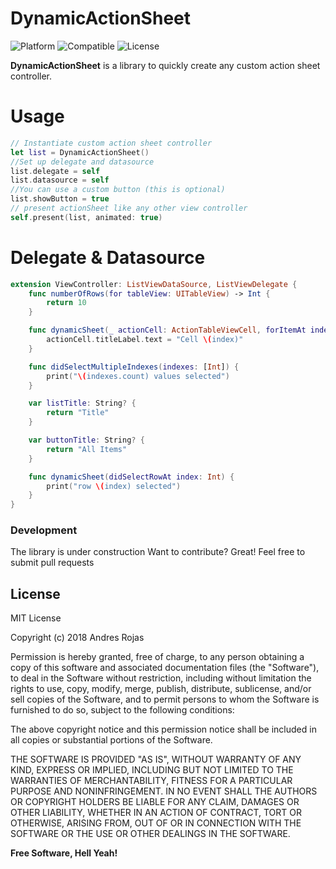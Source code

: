 # DynamicActionSheet

![Platform](https://img.shields.io/badge/platform-iOS-blue.svg?style=flat) ![Compatible](https://img.shields.io/badge/swift4-compatible-4BC51D.svg?style=flat) ![License](http://img.shields.io/badge/license-MIT-blue.svg?style=flat)

**DynamicActionSheet** is a library to quickly create any custom action sheet controller.

# Usage

```swift
// Instantiate custom action sheet controller
let list = DynamicActionSheet()
//Set up delegate and datasource
list.delegate = self
list.datasource = self
//You can use a custom button (this is optional)
list.showButton = true
// present actionSheet like any other view controller
self.present(list, animated: true)
```

# Delegate & Datasource
```swift
extension ViewController: ListViewDataSource, ListViewDelegate {
    func numberOfRows(for tableView: UITableView) -> Int {
        return 10
    }

    func dynamicSheet(_ actionCell: ActionTableViewCell, forItemAt index: Int) {
        actionCell.titleLabel.text = "Cell \(index)"
    }

    func didSelectMultipleIndexes(indexes: [Int]) {
        print("\(indexes.count) values selected")
    }

    var listTitle: String? {
        return "Title"
    }

    var buttonTitle: String? {
        return "All Items"
    }

    func dynamicSheet(didSelectRowAt index: Int) {
        print("row \(index) selected")
    }
}
```

### Development
The library is under construction
Want to contribute? Great! Feel free to submit pull requests


License
----

MIT License

Copyright (c) 2018 Andres Rojas

Permission is hereby granted, free of charge, to any person obtaining a copy
of this software and associated documentation files (the "Software"), to deal
in the Software without restriction, including without limitation the rights
to use, copy, modify, merge, publish, distribute, sublicense, and/or sell
copies of the Software, and to permit persons to whom the Software is
furnished to do so, subject to the following conditions:

The above copyright notice and this permission notice shall be included in all
copies or substantial portions of the Software.

THE SOFTWARE IS PROVIDED "AS IS", WITHOUT WARRANTY OF ANY KIND, EXPRESS OR
IMPLIED, INCLUDING BUT NOT LIMITED TO THE WARRANTIES OF MERCHANTABILITY,
FITNESS FOR A PARTICULAR PURPOSE AND NONINFRINGEMENT. IN NO EVENT SHALL THE
AUTHORS OR COPYRIGHT HOLDERS BE LIABLE FOR ANY CLAIM, DAMAGES OR OTHER
LIABILITY, WHETHER IN AN ACTION OF CONTRACT, TORT OR OTHERWISE, ARISING FROM,
OUT OF OR IN CONNECTION WITH THE SOFTWARE OR THE USE OR OTHER DEALINGS IN THE
SOFTWARE.


**Free Software, Hell Yeah!**


   
